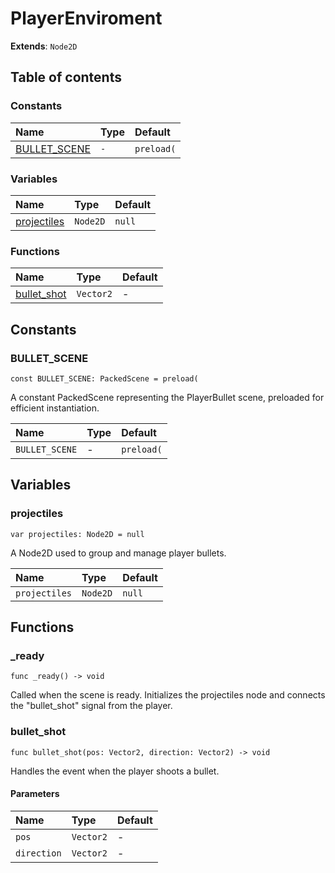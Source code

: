 # PlayerEnviroment

**Extends**: `Node2D`

## Table of contents

### Constants

|Name|Type|Default|
|:-|:-|:-|
|[BULLET_SCENE](#bullet_scene)|`-`|`preload(`|

### Variables

|Name|Type|Default|
|:-|:-|:-|
|[projectiles](#projectiles)|`Node2D`|`null`|

### Functions

|Name|Type|Default|
|:-|:-|:-|
|[bullet_shot](#bullet_shot)|`Vector2`|-|

## Constants

### BULLET_SCENE

```gdscript
const BULLET_SCENE: PackedScene = preload(
```

A constant PackedScene representing the PlayerBullet scene, preloaded for efficient instantiation.

|Name|Type|Default|
|:-|:-|:-|
|`BULLET_SCENE`|-|`preload(`|

## Variables

### projectiles

```gdscript
var projectiles: Node2D = null
```

A Node2D used to group and manage player bullets.

|Name|Type|Default|
|:-|:-|:-|
|`projectiles`|`Node2D`|`null`|

## Functions

### _ready

```gdscript
func _ready() -> void
```

Called when the scene is ready. Initializes the projectiles node and connects the "bullet_shot" signal from the player.

### bullet_shot

```gdscript
func bullet_shot(pos: Vector2, direction: Vector2) -> void
```

Handles the event when the player shoots a bullet.

#### Parameters

|Name|Type|Default|
|:-|:-|:-|
|`pos`|`Vector2`|-|
|`direction`|`Vector2`|-|


